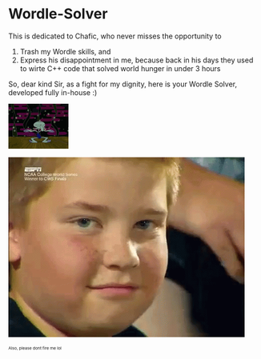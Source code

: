 # Wordle-Solver
This is dedicated to Chafic, who never misses the opportunity to
<ol>
  <li>Trash my Wordle skills, and</li>
  <li>Express his disappointment in me, because back in his days they used to wirte C++ code that solved world hunger in under 3 hours</li>
</ol>
So, dear kind Sir, as a fight for my dignity, here is your Wordle Solver, developed fully in-house :) 

![](https://github.com/t0t0-01/Wordle-Solver/blob/main/data/squidward-dance.gif)

![](https://github.com/t0t0-01/Wordle-Solver/blob/main/data/raise-eyebrow-sexy.gif)









<sup><sup><sup>Also, please dont fire me lol</sup></sup></sup>
